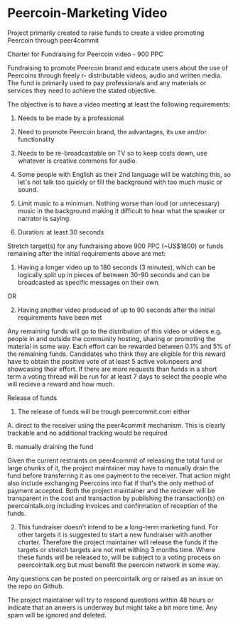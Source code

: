 Peercoin-Marketing Video
========================

Project primarily created to raise funds to create a video promoting Peercoin through peer4commit


Charter for Fundraising for Peercoin video - 900 PPC

Fundraising to promote Peercoin brand and educate users about the use of Peercoins through freely r- distributable videos, audio and written media. The fund is primarily used to pay professionals and any materials or services they need to achieve the stated objective.

The objective is to have a video meeting at least the following requirements:

1. Needs to be made by a professional 

2. Need to promote Peercoin brand, the advantages, its use and/or functionality

3. Needs to be re-broadcastable on TV so to keep costs down, use whatever is creative commons for audio.

4. Some people with English as their 2nd language will be watching this, so let's not talk too quickly or fill the background with too much music or sound.

5. Limit music to a minimum. Nothing worse than loud (or unnecessary) music in the background making it difficult to hear what the speaker or narrator is saying.

6. Duration: at least 30 seconds


Stretch target(s) for any fundraising above 900 PPC (~US$1800) or funds remaining after the initial requirements above are met:
1. Having a longer video up to 180 seconds (3 minutes), which can be logically split up in pieces of between 30-90 seconds and can be broadcasted as specific messages on their own.

OR

2. Having another video produced of up to 90 seconds after the initial requirements have been met


Any remaining funds will go to the distribution of this video or videos e.g. people in and outside the community hosting, sharing or promoting the material in some way. Each effort can be rewarded between 0.1% and 5% of the remaining funds. Candidates who think they are eligible for this reward have to obtain the positive vote of at least 5 active volunpeers and showcasing their effort. If there are more requests than funds in a short term a voting thread will be run for at least 7 days to select the people who will recieve a reward and how much.

Release of funds

1. The release of funds will be trough peercommit.com either

A. direct to the receiver using the peer4commit mechanism. This is clearly trackable and no additional tracking would be required 

B. manually draining the fund

Given the current restraints on peer4commit of releasing the total fund or large chunks of it, the project maintainer may have to manually drain the fund before transferring it as one payment to the receiver. That action might also include exchanging Peercoins into fiat if that's the only method of payment accepted.
Both the project maintainer and the reciever will be transparent in the cost and transaction by publishing the transaction(s) on peercointalk.org including invoices and confirmation of reception of the funds. 

2. This fundraiser doesn't intend to be a long-term marketing fund. For other targets it is suggested to start a new fundraiser with another charter. Therefore the project maintainer will release the funds if the targets or stretch targets are not met withing 3 months time. Where these funds will be released to, will be subject to a voting process on peercointalk.org but must benefit the peercoin network in some way.



Any questions can be posted on peercointalk.org or raised as an issue on the repo on Github.

The project maintainer will try to respond questions within 48 hours or indicate that an anwers is underway but might take a bit more time. Any spam will be ignored and deleted.


